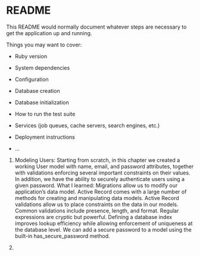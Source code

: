 # README

This README would normally document whatever steps are necessary to get the
application up and running.

Things you may want to cover:

* Ruby version

* System dependencies

* Configuration

* Database creation

* Database initialization

* How to run the test suite

* Services (job queues, cache servers, search engines, etc.)

* Deployment instructions

* ...

1. Modeling Users:  Starting from scratch, in this chapter we created a working User model with name, email, and password attributes, together with validations enforcing several important constraints on their values. In addition, we have the ability to securely authenticate users using a given password. What I learned: Migrations allow us to modify our application’s data model.
Active Record comes with a large number of methods for creating and manipulating data models.
Active Record validations allow us to place constraints on the data in our models.
Common validations include presence, length, and format.
Regular expressions are cryptic but powerful.
Defining a database index improves lookup efficiency while allowing enforcement of uniqueness at the database level.
We can add a secure password to a model using the built-in has_secure_password method.

2. 
